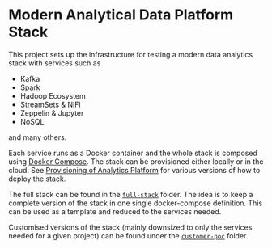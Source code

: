 # Modern Analytical Data Platform Stack

This project sets up the infrastructure for testing a modern data analytics stack with services such as

* Kafka
* Spark
* Hadoop Ecosystem
* StreamSets & NiFi
* Zeppelin & Jupyter
* NoSQL

and many others.

Each service runs as a Docker container and the whole stack is composed using [Docker Compose](https://docs.docker.com/compose/). The stack can be provisioned either locally or in the cloud. See [Provisioning of Analytics Platform](./full-stack/environment/README.md) for various versions of how to deploy the stack. 

The full stack can be found in the [`full-stack`](./full-stack/README.md) folder. The idea is to keep a complete version of the stack in one single docker-compose definition. This can be used as a template and reduced to the services needed.   

Customised versions of the stack (mainly downsized to only the services needed for a given project) can be found under the [`customer-poc`](./full-stack/README.md) folder.
